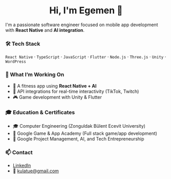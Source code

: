 <h1 align="center">Hi, I'm Egemen 👋</h1>

I'm a passionate software engineer focused on mobile app development with **React Native** and **AI integration**.

### 🛠️ Tech Stack
`React Native` · `TypeScript` · `JavaScript` · `Flutter` · `Node.js` · `Three.js` · `Unity` · `WordPress`


### 🚀 What I’m Working On
- 📱 A fitness app using **React Native + AI**
- 🔌 API integrations for real-time interactivity (TikTok, Twitch)
- 🎮 Game development with Unity & Flutter


### 🎓 Education & Certificates
- 🎓 Computer Engineering (Zonguldak Bülent Ecevit University)
- 📜 Google Game & App Academy (Full stack game/app development)
- 📜 Google Project Management, AI, and Tech Entrepreneurship

### 📫 Contact
- [LinkedIn](https://www.linkedin.com/in/egemen-kulatu-60a61420a/)
- 📧 kulatue@gmail.com
